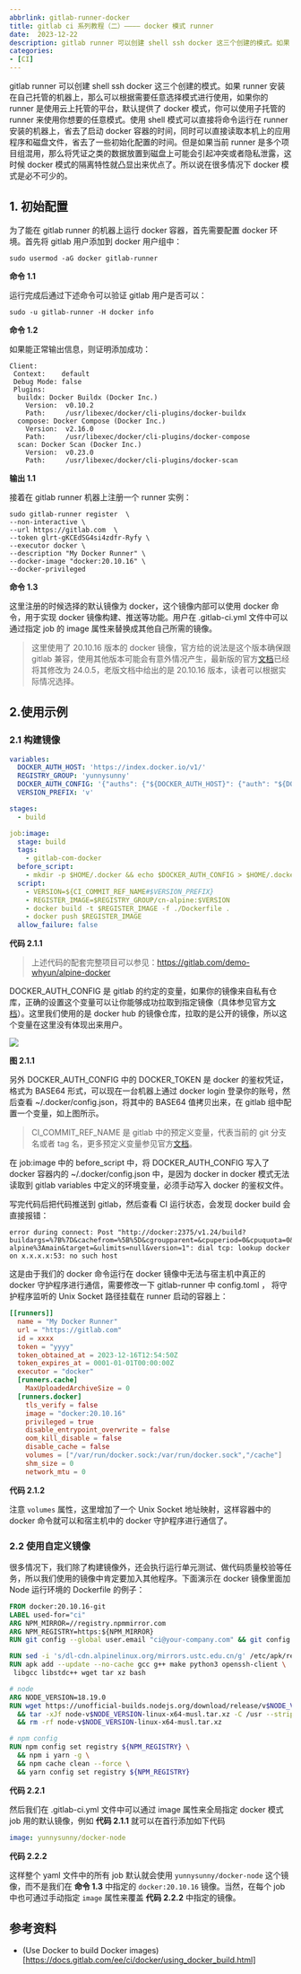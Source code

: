 ```yaml
---
abbrlink: gitlab-runner-docker
title: gitlab ci 系列教程（二）———— docker 模式 runner
date:  2023-12-22
description: gitlab runner 可以创建 shell ssh docker 这三个创建的模式。如果 runner 安装在自己托管的机器上，那么可以根据需要任意选择模式进行使用，如果你的 runner 是使用云上托管的平台，默认提供了 docker 模式，你可以使用子托管的 runner 来使用你想要的任意模式。使用 shell 模式可以直接将命令运行在 runner 安装的机器上，省去了启动 docker 容器的时间，同时可以直接读取本机上的应用程序和磁盘文件，省去了一些初始化配置的时间。但是如果当前 runner 是多个项目组混用，那么将凭证之类的数据放置到磁盘上可能会引起冲突或者隐私泄露，这时候 docker 模式的隔离特性就凸显出来优点了。所以说在很多情况下 docker 模式是必不可少的。
categories:
- [CI]
---
```


gitlab runner 可以创建 shell ssh docker 这三个创建的模式。如果 runner 安装在自己托管的机器上，那么可以根据需要任意选择模式进行使用，如果你的 runner 是使用云上托管的平台，默认提供了 docker 模式，你可以使用子托管的 runner 来使用你想要的任意模式。使用 shell 模式可以直接将命令运行在 runner 安装的机器上，省去了启动 docker 容器的时间，同时可以直接读取本机上的应用程序和磁盘文件，省去了一些初始化配置的时间。但是如果当前 runner 是多个项目组混用，那么将凭证之类的数据放置到磁盘上可能会引起冲突或者隐私泄露，这时候 docker 模式的隔离特性就凸显出来优点了。所以说在很多情况下 docker 模式是必不可少的。

## 1. 初始配置

为了能在 gitlab runner 的机器上运行 docker 容器，首先需要配置 docker 环境。首先将 gitlab 用户添加到 docker 用户组中：
```shell
sudo usermod -aG docker gitlab-runner
```
**命令 1.1**

运行完成后通过下述命令可以验证 gitlab 用户是否可以：
```shell
sudo -u gitlab-runner -H docker info
```
**命令 1.2**

如果能正常输出信息，则证明添加成功：
```
Client:
 Context:    default
 Debug Mode: false
 Plugins:
  buildx: Docker Buildx (Docker Inc.)
    Version:  v0.10.2
    Path:     /usr/libexec/docker/cli-plugins/docker-buildx
  compose: Docker Compose (Docker Inc.)
    Version:  v2.16.0
    Path:     /usr/libexec/docker/cli-plugins/docker-compose
  scan: Docker Scan (Docker Inc.)
    Version:  v0.23.0
    Path:     /usr/libexec/docker/cli-plugins/docker-scan
```
**输出 1.1**

接着在 gitlab runner 机器上注册一个 runner 实例：
```shell
sudo gitlab-runner register  \
--non-interactive \
--url https://gitlab.com  \
--token glrt-gKCEdSG4si4zdfr-Ryfy \
--executor docker \
--description "My Docker Runner" \
--docker-image "docker:20.10.16" \
--docker-privileged
```
**命令 1.3**

这里注册的时候选择的默认镜像为 docker，这个镜像内部可以使用 docker 命令，用于实现 docker 镜像构建、推送等功能。用户在 .gitlab-ci.yml 文件中可以通过指定 job 的 image 属性来替换成其他自己所需的镜像。
> 这里使用了 20.10.16 版本的 docker 镜像，官方给的说法是这个版本确保跟 gitlab 兼容，使用其他版本可能会有意外情况产生，最新版的官方[文档](https://docs.gitlab.com/ee/ci/docker/using_docker_build.html#use-docker-in-docker)已经将其修改为 24.0.5，老版文档中给出的是 20.10.16 版本，读者可以根据实际情况选择。
## 2.使用示例

### 2.1 构建镜像

```yaml
variables:
  DOCKER_AUTH_HOST: 'https://index.docker.io/v1/'
  REGISTRY_GROUP: 'yunnysunny'
  DOCKER_AUTH_CONFIG: '{"auths": {"${DOCKER_AUTH_HOST}": {"auth": "${DOCKER_TOKEN}"}}}'
  VERSION_PREFIX: 'v'

stages:
  - build

job:image:
  stage: build
  tags:
    - gitlab-com-docker
  before_script:
    - mkdir -p $HOME/.docker && echo $DOCKER_AUTH_CONFIG > $HOME/.docker/config.json
  script:
    - VERSION=${CI_COMMIT_REF_NAME#$VERSION_PREFIX}
    - REGISTER_IMAGE=$REGISTRY_GROUP/cn-alpine:$VERSION
    - docker build -t $REGISTER_IMAGE -f ./Dockerfile .
    - docker push $REGISTER_IMAGE
  allow_failure: false
```
**代码 2.1.1**

> 上述代码的配套完整项目可以参见：https://gitlab.com/demo-whyun/alpine-docker

DOCKER_AUTH_CONFIG 是 gitlab 的约定的变量，如果你的镜像来自私有仓库，正确的设置这个变量可以让你能够成功拉取到指定镜像（具体参见官方[文档](https://docs.gitlab.com/ee/ci/docker/using_docker_images.html#access-an-image-from-a-private-container-registry)）。这里我们使用的是 docker hub 的镜像仓库，拉取的是公开的镜像，所以这个变量在这里没有体现出来用户。

![](images/group_var.png)

**图 2.1.1**

另外 DOCKER_AUTH_CONFIG 中的 DOCKER_TOKEN 是 docker 的鉴权凭证，格式为 BASE64 形式，可以现在一台机器上通过 docker login 登录你的账号，然后查看 ~/.docker/config.json，将其中的 BASE64 值拷贝出来，在 gitlab 组中配置一个变量，如上图所示。

> CI_COMMIT_REF_NAME 是 gitlab 中的预定义变量，代表当前的 git 分支名或者 tag 名，更多预定义变量参见官方[文档](https://docs.gitlab.com/ee/ci/variables/predefined_variables.html)。

在 job:image 中的 before_script 中，将 DOCKER_AUTH_CONFIG 写入了 docker 容器内的 ~/.docker/config.json 中，是因为 docker in docker 模式无法读取到 gitlab variables 中定义的环境变量，必须手动写入 docker 的鉴权文件。

写完代码后把代码推送到 gitlab，然后查看 CI 运行状态，会发现 docker build 会直接报错：

```
error during connect: Post "http://docker:2375/v1.24/build?buildargs=%7B%7D&cachefrom=%5B%5D&cgroupparent=&cpuperiod=0&cpuquota=0&cpusetcpus=&cpusetmems=&cpushares=0&dockerfile=Dockerfile&labels=%7B%7D&memory=0&memswap=0&networkmode=default&rm=1&shmsize=0&t=yunnysunny%2Fcn-alpine%3Amain&target=&ulimits=null&version=1": dial tcp: lookup docker on x.x.x.x:53: no such host
```

这是由于我们的 docker 命令运行在 docker 镜像中无法与宿主机中真正的 docker 守护程序进行通信，需要修改一下 gitlab-runner 中 config.toml ， 将守护程序监听的 Unix Socket 路径挂载在 runner 启动的容器上：

```toml
[[runners]]
  name = "My Docker Runner"
  url = "https://gitlab.com"
  id = xxxx
  token = "yyyy"
  token_obtained_at = 2023-12-16T12:54:50Z
  token_expires_at = 0001-01-01T00:00:00Z
  executor = "docker"
  [runners.cache]
    MaxUploadedArchiveSize = 0
  [runners.docker]
    tls_verify = false
    image = "docker:20.10.16"
    privileged = true
    disable_entrypoint_overwrite = false
    oom_kill_disable = false
    disable_cache = false
    volumes = ["/var/run/docker.sock:/var/run/docker.sock","/cache"]
    shm_size = 0
    network_mtu = 0
```
**代码 2.1.2**

注意 `volumes` 属性，这里增加了一个 Unix Socket 地址映射，这样容器中的 docker 命令就可以和宿主机中的 docker 守护程序进行通信了。

### 2.2 使用自定义镜像

很多情况下，我们除了构建镜像外，还会执行运行单元测试、做代码质量校验等任务，所以我们使用的镜像中肯定要加入其他程序。下面演示在 docker 镜像里面加 Node 运行环境的 Dockerfile 的例子：

```dockerfile
FROM docker:20.10.16-git
LABEL used-for="ci"
ARG NPM_MIRROR=//registry.npmmirror.com
ARG NPM_REGISTRY=https:${NPM_MIRROR}
RUN git config --global user.email "ci@your-company.com" && git config --global user.name "ci-user"

RUN sed -i 's/dl-cdn.alpinelinux.org/mirrors.ustc.edu.cn/g' /etc/apk/repositories
RUN apk add --update --no-cache gcc g++ make python3 openssh-client \
 libgcc libstdc++ wget tar xz bash

# node
ARG NODE_VERSION=18.19.0
RUN wget https://unofficial-builds.nodejs.org/download/release/v$NODE_VERSION/node-v$NODE_VERSION-linux-x64-musl.tar.xz \
  && tar -xJf node-v$NODE_VERSION-linux-x64-musl.tar.xz -C /usr --strip-components=1 --no-same-owner \
  && rm -rf node-v$NODE_VERSION-linux-x64-musl.tar.xz

# npm config
RUN npm config set registry ${NPM_REGISTRY} \
  && npm i yarn -g \
  && npm cache clean --force \
  && yarn config set registry ${NPM_REGISTRY}
```
**代码 2.2.1**

然后我们在 .gitlab-ci.yml 文件中可以通过 image 属性来全局指定 docker 模式 job 用的默认镜像，例如 **代码 2.1.1** 就可以在首行添加如下代码

```yaml
image: yunnysunny/docker-node
```

**代码 2.2.2**

这样整个 yaml 文件中的所有 job 默认就会使用 `yunnysunny/docker-node` 这个镜像，而不是我们在 **命令 1.3** 中指定的 `docker:20.10.16` 镜像。当然，在每个 job 中也可通过手动指定 `image` 属性来覆盖 **代码 2.2.2** 中指定的镜像。

## 参考资料
- (Use Docker to build Docker images)[https://docs.gitlab.com/ee/ci/docker/using_docker_build.html]


